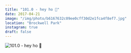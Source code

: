 ```yaml
---
title: "101.0 - hey ho 🌳"
date: 2017-04-21
image: "/img/photo/b6167632c09ee0cff30d2e1fca4f8ef7.jpg"
location: "Brockwell Park"
instagram: true
draft: false
---
```


![101.0 - hey ho 🌳](/img/photo/b6167632c09ee0cff30d2e1fca4f8ef7.jpg)
